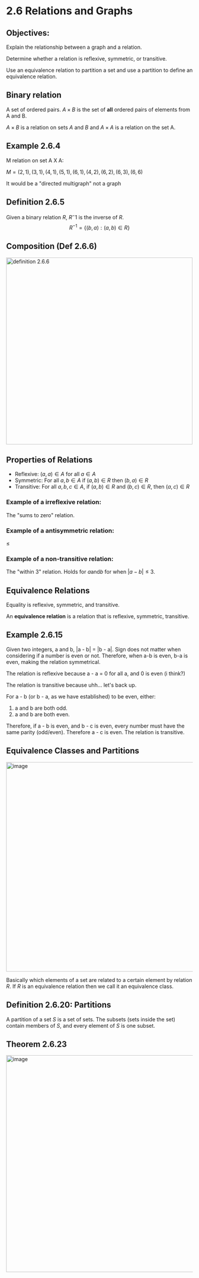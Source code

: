 # 2.6 Relations and Graphs

## Objectives:
Explain the relationship between a graph and a relation.

Determine whether a relation is reflexive, symmetric, or transitive.

Use an equivalence relation to partition a set and use a partition to define an equivalence relation.

## Binary relation

A set of ordered pairs. $A \times B$ is the set of **all** ordered pairs of elements from A and B.

$A \times B$ is a relation on sets $A$ and $B$ and $A \times A$ is a relation on the set A.

## Example 2.6.4

M relation on set A X A: 

$M = {(2,1),(3,1),(4,1),(5,1),(6,1),(4,2),(6,2),(6,3),(6,6)}$

It would be a "directed multigraph" not a graph

## Definition 2.6.5

Given a binary relation $R$, $R^-1$ is the inverse of $R$. $$R^{-1} = \{(b,a) : (a,b) \in R\}$$

## Composition (Def 2.6.6)

<img width="503" alt="definition 2.6.6" src="https://github.com/user-attachments/assets/500fb01c-417c-4e81-8d63-500458c5cb1d" />

## Properties of Relations

* Reflexive: $(a,a) \in A$ for all $a \in A$
* Symmetric: For all $a,b \in A$ if $(a,b) \in R$ then $(b,a) \in R$
* Transitive: For all $a,b,c \in A$, if $(a,b) \in R$ and $(b,c) \in R$, then $(a,c) \in R$

### Example of a irreflexive relation:

The "sums to zero" relation.

### Example of a antisymmetric relation:

≤

### Example of a non-transitive relation:

The "within 3" relation. Holds for $a \text{and} b$ for when $|a - b| ≤ 3$.

## Equivalence Relations

Equality is reflexive, symmetric, and transitive. 

An **equivalence relation** is a relation that is reflexive, symmetric, transitive.

## Example 2.6.15

Given two integers, a and b, |a - b| = |b - a|. Sign does not matter when considering if a number is even or not. Therefore, when a-b is even, b-a is even, making the relation symmetrical.

The relation is reflexive because a - a = 0 for all a, and 0 is even (i think?)

The relation is transitive because uhh... let's back up.

For a - b (or b - a, as we have established) to be even, either:

1. a and b are both odd.
2. a and b are both even.

Therefore, if a - b is even, and b - c is even, every number must have the same parity (odd/even). Therefore a - c is even. The relation is transitive.

## Equivalence Classes and Partitions
<img width="564" alt="image" src="https://github.com/user-attachments/assets/0241a4a5-1031-443d-a767-6c369c0fc7ac" />

Basically which elements of a set are related to a certain element by relation $R$. If $R$ is an equivalence relation then we call it an equivalence class.

## Definition 2.6.20: Partitions

A partition of a set $S$ is a set of sets. The subsets (sets inside the set) contain members of $S$, and every element of $S$ is one subset.

## Theorem 2.6.23

<img width="584" alt="image" src="https://github.com/user-attachments/assets/4b09bb90-d3d5-497f-8e54-fa3f28589b74" />


